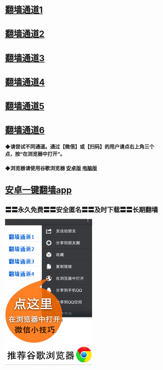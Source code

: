 # <a href="https://cdn.rawgit.com/ogate/up/master/oGates.htm?from=gygit">翻墙通道1</a>
# <a href="https://s3.eu-west-2.amazonaws.com/ogatel/oGate.htm?from=gygit">翻墙通道2</a>
# <a href="https://s3.eu-central-1.amazonaws.com/ogatef/oGate.htm?from=gygit">翻墙通道3</a>
# <a href="https://s3-ap-southeast-2.amazonaws.com/ogatey/oGate.htm?from=gygit">翻墙通道4</a>
# <a href="https://s3.ap-northeast-2.amazonaws.com/ogates/oGate.htm?from=gygit">翻墙通道5</a>
# <a href="https://s3.ap-south-1.amazonaws.com/ogatem/oGate.htm?from=gygit">翻墙通道6</a>
### ◆请尝试不同通道。通过【微信】或【扫码】的用户请点右上角三个点，按“在浏览器中打开”。
### ◆浏览器请使用谷歌浏览器  <a href="https://raw.githubusercontent.com/ogate/up/master/chrome.apk">安卓版</a>    <a href="https://raw.githubusercontent.com/ogate/up/master/chrome.zip">电脑版</a>  


# <a href="https://raw.githubusercontent.com/ogate/up/master/ogate.apk">安卓一键翻墙app</a> 
## 〓〓永久免费〓〓安全匿名〓〓及时下载〓〓长期翻墙
 <tr>
    <td align=center><img src="https://github.com/gyhhx/image/blob/master/gy2-1.jpg" /></td>
 </tr>

